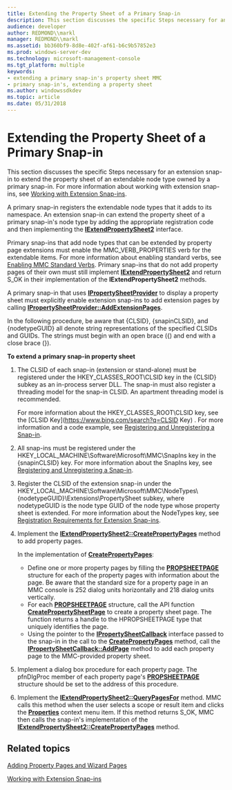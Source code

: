```yaml
---
title: Extending the Property Sheet of a Primary Snap-in
description: This section discusses the specific Steps necessary for an extension snap-in to extend the property sheet of an extendable node type owned by a primary snap-in.
audience: developer
author: REDMOND\\markl
manager: REDMOND\\markl
ms.assetid: bb360bf9-8d8e-402f-af61-b6c9b57852e3
ms.prod: windows-server-dev
ms.technology: microsoft-management-console
ms.tgt_platform: multiple
keywords:
- extending a primary snap-in's property sheet MMC
- primary snap-in's, extending a property sheet
ms.author: windowssdkdev
ms.topic: article
ms.date: 05/31/2018
---
```


# Extending the Property Sheet of a Primary Snap-in

This section discusses the specific Steps necessary for an extension snap-in to extend the property sheet of an extendable node type owned by a primary snap-in. For more information about working with extension snap-ins, see [Working with Extension Snap-ins](working-with-extension-snap-ins.md).

A primary snap-in registers the extendable node types that it adds to its namespace. An extension snap-in can extend the property sheet of a primary snap-in's node type by adding the appropriate registration code and then implementing the [**IExtendPropertySheet2**](/windows/desktop/api/Mmc/nn-mmc-iextendpropertysheet2) interface.

Primary snap-ins that add node types that can be extended by property page extensions must enable the MMC\_VERB\_PROPERTIES verb for the extendable items. For more information about enabling standard verbs, see [Enabling MMC Standard Verbs](enabling-mmc-standard-verbs.md). Primary snap-ins that do not add property pages of their own must still implement [**IExtendPropertySheet2**](/windows/desktop/api/Mmc/nn-mmc-iextendpropertysheet2) and return S\_OK in their implementation of the **IExtendPropertySheet2** methods.

A primary snap-in that uses [**IPropertySheetProvider**](/windows/desktop/api/Mmc/nn-mmc-ipropertysheetprovider) to display a property sheet must explicitly enable extension snap-ins to add extension pages by calling [**IPropertySheetProvider::AddExtensionPages**](/windows/desktop/api/Mmc/nf-mmc-ipropertysheetprovider-addextensionpages).

In the following procedure, be aware that {CLSID}, {snapinCLSID}, and {nodetypeGUID} all denote string representations of the specified CLSIDs and GUIDs. The strings must begin with an open brace ({) and end with a close brace (}).

**To extend a primary snap-in property sheet**

1.  The CLSID of each snap-in (extension or stand-alone) must be registered under the HKEY\_CLASSES\_ROOT\\CLSID key in the {CLSID} subkey as an in-process server DLL. The snap-in must also register a threading model for the snap-in CLSID. An apartment threading model is recommended.

    For more information about the HKEY\_CLASSES\_ROOT\\CLSID key, see the [CLSID Key](https://www.bing.com/search?q=CLSID Key) . For more information and a code example, see [Registering and Unregistering a Snap-in](registering-and-unregistering-a-snap-in.md).

2.  All snap-ins must be registered under the HKEY\_LOCAL\_MACHINE\\Software\\Microsoft\\MMC\\SnapIns key in the {snapinCLSID} key. For more information about the SnapIns key, see [Registering and Unregistering a Snap-in](registering-and-unregistering-a-snap-in.md).
3.  Register the CLSID of the extension snap-in under the HKEY\_LOCAL\_MACHINE\\Software\\Microsoft\\MMC\\NodeTypes\\{nodetypeGUID}\\Extensions\\PropertySheet subkey, where nodetypeGUID is the node type GUID of the node type whose property sheet is extended. For more information about the NodeTypes key, see [Registration Requirements for Extension Snap-ins](registration-requirements-for-extension-snap-ins.md).
4.  Implement the [**IExtendPropertySheet2::CreatePropertyPages**](https://www.bing.com/search?q=**IExtendPropertySheet2::CreatePropertyPages**) method to add property pages.

    In the implementation of [**CreatePropertyPages**](https://www.bing.com/search?q=**CreatePropertyPages**):

    -   Define one or more property pages by filling the [**PROPSHEETPAGE**](/windows/desktop/api/Prsht/nc-prsht-lpfnaddpropsheetpage) structure for each of the property pages with information about the page. Be aware that the standard size for a property page in an MMC console is 252 dialog units horizontally and 218 dialog units vertically.
    -   For each [**PROPSHEETPAGE**](/windows/desktop/api/Prsht/nc-prsht-lpfnaddpropsheetpage) structure, call the API function [**CreatePropertySheetPage**](https://www.bing.com/search?q=**CreatePropertySheetPage**) to create a property sheet page. The function returns a handle to the HPROPSHEETPAGE type that uniquely identifies the page.
    -   Using the pointer to the [**IPropertySheetCallback**](/windows/desktop/api/Mmc/nn-mmc-ipropertysheetcallback) interface passed to the snap-in in the call to the [**CreatePropertyPages**](https://www.bing.com/search?q=**CreatePropertyPages**) method, call the [**IPropertySheetCallback::AddPage**](/windows/desktop/api/Mmc/nf-mmc-ipropertysheetcallback-addpage) method to add each property page to the MMC-provided property sheet.

5.  Implement a dialog box procedure for each property page. The pfnDlgProc member of each property page's [**PROPSHEETPAGE**](/windows/desktop/api/Prsht/nc-prsht-lpfnaddpropsheetpage) structure should be set to the address of this procedure.
6.  Implement the [**IExtendPropertySheet2::QueryPagesFor**](https://www.bing.com/search?q=**IExtendPropertySheet2::QueryPagesFor**) method. MMC calls this method when the user selects a scope or result item and clicks the [**Properties**](snapin-properties.md) context menu item. If this method returns S\_OK, MMC then calls the snap-in's implementation of the [**IExtendPropertySheet2::CreatePropertyPages**](https://www.bing.com/search?q=**IExtendPropertySheet2::CreatePropertyPages**) method.

## Related topics

<dl> <dt>

[Adding Property Pages and Wizard Pages](adding-property-pages-and-wizard-pages.md)
</dt> <dt>

[Working with Extension Snap-ins](working-with-extension-snap-ins.md)
</dt> </dl>

 

 




